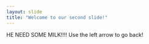 ```yaml
---
layout: slide
title: "Welcome to our second slide!"
---
```

HE NEED SOME MILK!!!!
Use the left arrow to go back!

